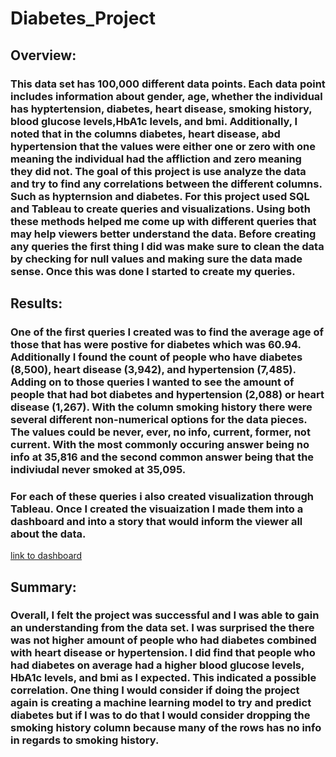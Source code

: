 # Diabetes_Project
## Overview:
### This data set has 100,000 different data points. Each data point includes information about gender, age, whether the individual has hyptertension, diabetes, heart disease, smoking history, blood glucose levels,HbA1c levels, and bmi. Additionally, I noted that in the columns diabetes, heart disease, abd hypertension that the values were either one or zero with one meaning the individual had the affliction and zero meaning they did not. The goal of this project is use analyze the data and try to find any correlations between the different columns. Such as hypternsion and diabetes. For this project used SQL and Tableau to create queries and visualizations. Using both these methods helped me come up with different queries that may help viewers better understand the data. Before creating any queries the first thing I did was make sure to clean the data by checking for null values and making sure the data made sense. Once this was done I started to create my queries.
## Results:
### One of the first queries I created was to find the average age of those that has were postive for diabetes which was 60.94. Additionally I found the count of people who have diabetes (8,500), heart disease (3,942), and hypertension (7,485). Adding on to those queries I wanted to see the amount of people that had bot diabetes and hypertension (2,088) or heart disease (1,267). With the column smoking history there were several different non-numerical options for the data pieces. The values could be never, ever, no info, current, former, not current. With the most commonly occuring answer being no info at 35,816 and the second common answer being that the indiviudal never smoked at 35,095.
### For each of these queries i also created visualization through Tableau. Once I created the visuaization I made them into a dashboard and into a story that would inform the viewer all about the data.
[link to dashboard](https://public.tableau.com/views/DiabetesProject_16848006951360/DiabetesStory?:language=en-US&:display_count=n&:origin=viz_share_link)
## Summary:
### Overall, I felt the project was successful and I was able to gain an understanding from the data set. I was surprised the there was not higher amount of people who had diabetes combined with heart disease or hypertension. I did find that people who had diabetes on average had a higher blood glucose levels, HbA1c levels, and bmi as I expected. This indicated a possible correlation. One thing I would consider if doing the project again is creating a machine learning model to try and predict diabetes but if I was to do that I would consider dropping the smoking history column because many of the rows has no info in regards to smoking history.
